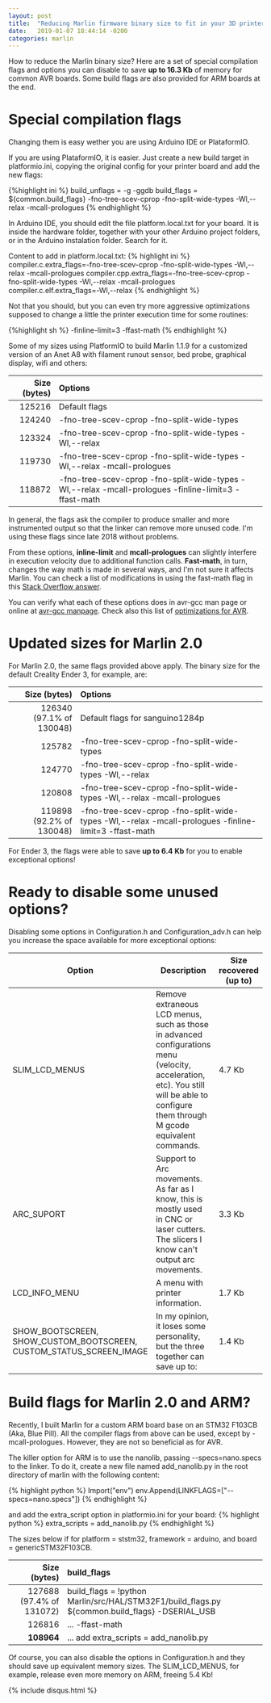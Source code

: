 ```yaml
---
layout: post
title:  "Reducing Marlin firmware binary size to fit in your 3D printer board memory"
date:   2019-01-07 18:44:14 -0200
categories: marlin
---
```


How to reduce the Marlin binary size? Here are a set of special compilation flags and options you can disable to save **up to 16.3 Kb** of memory for common AVR boards. Some build flags are also provided for ARM boards at the end. 

# Special compilation flags

Changing them is easy wether you are using Arduino IDE or PlataformIO. 

If you are using PlataformIO, it is easier. Just create a new build target in platformio.ini, copying the original config for your printer board and add the new flags:

{%highlight ini %}
build_unflags = -g -ggdb
build_flags   = ${common.build_flags} -fno-tree-scev-cprop -fno-split-wide-types -Wl,--relax -mcall-prologues
{% endhighlight %}

In Arduino IDE, you should edit the file platform.local.txt for your board. It is inside the hardware folder, together with your other Arduino project folders, or in the Arduino instalation folder. Search for it.

Content to add in platform.local.txt:
{% highlight ini %}
compiler.c.extra_flags=-fno-tree-scev-cprop -fno-split-wide-types -Wl,--relax -mcall-prologues
compiler.cpp.extra_flags=-fno-tree-scev-cprop -fno-split-wide-types -Wl,--relax -mcall-prologues
compiler.c.elf.extra_flags=-Wl,--relax
{% endhighlight %}

Not that you should, but you can even try more aggressive optimizations supposed to change a little the printer execution time for some routines:

{%highlight sh %}
-finline-limit=3 -ffast-math
{% endhighlight %}

Some of my sizes using PlatformIO to build Marlin 1.1.9 for a customized version of an Anet A8 with filament runout sensor, bed probe, graphical display, wifi and others:

| Size (bytes) | Options |
|--------------:|:---------|
| 125216 | Default flags |
| 124240 | -fno-tree-scev-cprop -fno-split-wide-types |
| 123324 | -fno-tree-scev-cprop -fno-split-wide-types -Wl,--relax |
| 119730 | -fno-tree-scev-cprop -fno-split-wide-types -Wl,--relax -mcall-prologues |
| 118872 | -fno-tree-scev-cprop -fno-split-wide-types -Wl,--relax -mcall-prologues -finline-limit=3 -ffast-math |

In general, the flags ask the compiler to produce smaller and more instrumented output so that the linker can remove more unused code. I'm using these flags since late 2018 without problems.

From these options, **inline-limit** and **mcall-prologues** can slightly interfere in execution velocity due to additional function calls. **Fast-math**, in turn, changes the way math is made in several ways, and I'm not sure it affects Marlin. You can check a list of modifications in using the fast-math flag in this [Stack Overflow answer](https://stackoverflow.com/questions/7420665/what-does-gccs-ffast-math-actually-do/22135559#22135559).

You can verify what each of these options does in avr-gcc man page or online at [avr-gcc manpage](http://ccrma.stanford.edu/planetccrma/man/man1/avr-gcc.1.html). Check also this list of [optimizations for AVR](https://p5r.uk/blog/2008/avr-gcc-optimisations.html).


# Updated sizes for Marlin 2.0

For Marlin 2.0, the same flags provided above apply. The binary size for the default Creality Ender 3, for example, are:

| Size (bytes) | Options |
|--------------:|:---------|
| 126340 (97.1% of 130048) | Default flags for sanguino1284p |
| 125782 | -fno-tree-scev-cprop -fno-split-wide-types |
| 124770 | -fno-tree-scev-cprop -fno-split-wide-types -Wl,--relax |
| 120808 | -fno-tree-scev-cprop -fno-split-wide-types -Wl,--relax -mcall-prologues |
| 119898 (92.2% of 130048) | -fno-tree-scev-cprop -fno-split-wide-types -Wl,--relax -mcall-prologues -finline-limit=3 -ffast-math |

For Ender 3, the flags were able to save **up to 6.4 Kb** for you to enable exceptional options!

# Ready to disable some unused options?

Disabling some options in Configuration.h and Configuration_adv.h can help you increase the space available for more exceptional options:

| Option | Description | Size recovered (up to) |
|--------|-------------|----------------|
| SLIM_LCD_MENUS | Remove extraneous LCD menus, such as those in advanced configurations menu (velocity, acceleration, etc). You still will be able to configure them through M gcode equivalent commands. | 4.7 Kb |
| ARC_SUPORT | Support to Arc movements. As far as I know, this is mostly used in CNC or laser cutters. The slicers I know can't output arc movements. | 3.3 Kb |
| LCD_INFO_MENU | A menu with printer information. | 1.7 Kb |
| SHOW_BOOTSCREEN, SHOW_CUSTOM_BOOTSCREEN, CUSTOM_STATUS_SCREEN_IMAGE | In my opinion, it loses some personality, but the three together can save up to: | 1.4 Kb |

# Build flags for Marlin 2.0 and ARM?

Recently, I built Marlin for a custom ARM board base on an STM32 F103CB (Aka, Blue Pill). All the compiler flags from above can be used, except by -mcall-prologues. However, they are not so beneficial as for AVR. 

The killer option for ARM is to use the nanolib, passing --specs=nano.specs to the linker. To do it, create a new file named add_nanolib.py in the root directory of marlin with the following content:

{% highlight python %}
Import("env")
env.Append(LINKFLAGS=["--specs=nano.specs"])
{% endhighlight %}

and add the extra_script option in platformio.ini for your board:
{% highlight python %}
extra_scripts = add_nanolib.py
{% endhighlight %}

The sizes below if for platform = ststm32, framework = arduino, and board = genericSTM32F103CB.

| Size (bytes) | build_flags |
|--------------:|:---------|
| 127688 (97.4% of 131072) | build_flags = !python Marlin/src/HAL/STM32F1/build_flags.py ${common.build_flags} -DSERIAL_USB |
| 126816 | ... -ffast-math |
| **108964** | ... add extra_scripts = add_nanolib.py |

Of course, you can also disable the options in Configuration.h and they should save up equivalent memory sizes. The SLIM_LCD_MENUS, for example, release even more memory on ARM, freeing 5.4 Kb!

{% include disqus.html %}
